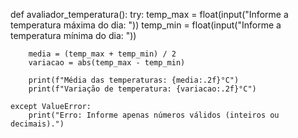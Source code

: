 def avaliador_temperatura():
    try:
        temp_max = float(input("Informe a temperatura máxima do dia: "))
        temp_min = float(input("Informe a temperatura mínima do dia: "))
        
        media = (temp_max + temp_min) / 2
        variacao = abs(temp_max - temp_min)

        print(f"Média das temperaturas: {media:.2f}°C")
        print(f"Variação de temperatura: {variacao:.2f}°C")

    except ValueError:
        print("Erro: Informe apenas números válidos (inteiros ou decimais).")
